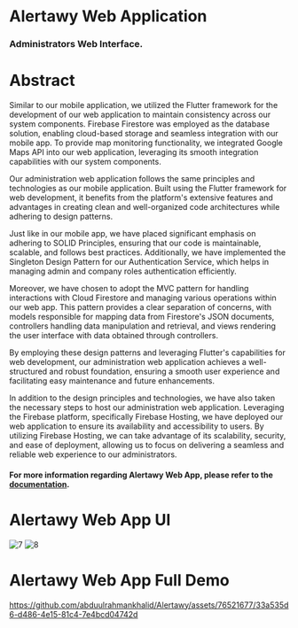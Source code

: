 # Alertawy Web Application
### Administrators Web Interface.

# Abstract

Similar to our mobile application, we utilized the Flutter framework for the development of our web application to maintain consistency across our system components. Firebase Firestore was employed as the database solution, enabling cloud-based storage and seamless integration with our mobile app. To provide map monitoring functionality, we integrated Google Maps API into our web application, leveraging its smooth integration capabilities with our system components.

Our administration web application follows the same principles and technologies as our mobile application. Built using the Flutter framework for web development, it benefits from the platform's extensive features and advantages in creating clean and well-organized code architectures while adhering to design patterns.

Just like in our mobile app, we have placed significant emphasis on adhering to SOLID Principles, ensuring that our code is maintainable, scalable, and follows best practices. Additionally, we have implemented the Singleton Design Pattern for our Authentication Service, which helps in managing admin and company roles authentication efficiently.

Moreover, we have chosen to adopt the MVC pattern for handling interactions with Cloud Firestore and managing various operations within our web app. This pattern provides a clear separation of concerns, with models responsible for mapping data from Firestore's JSON documents, controllers handling data manipulation and retrieval, and views rendering the user interface with data obtained through controllers.

By employing these design patterns and leveraging Flutter's capabilities for web development, our administration web application achieves a well-structured and robust foundation, ensuring a smooth user experience and facilitating easy maintenance and future enhancements.

In addition to the design principles and technologies, we have also taken the necessary steps to host our administration web application. Leveraging the Firebase platform, specifically Firebase Hosting, we have deployed our web application to ensure its availability and accessibility to users. By utilizing Firebase Hosting, we can take advantage of its scalability, security, and ease of deployment, allowing us to focus on delivering a seamless and reliable web experience to our administrators.

#### For more information regarding Alertawy Web App, please refer to the [documentation]().

# Alertawy Web App UI

![7](https://github.com/abduulrahmankhalid/Alertawy/assets/76521677/b2202f07-f2a7-46ff-b94d-01d1d69c9da6)
![8](https://github.com/abduulrahmankhalid/Alertawy/assets/76521677/117ef92e-69cc-465c-9e33-7c2d78c019c0)

# Alertawy Web App Full Demo



https://github.com/abduulrahmankhalid/Alertawy/assets/76521677/33a535d6-d486-4e15-81c4-7e4bcd04742d



